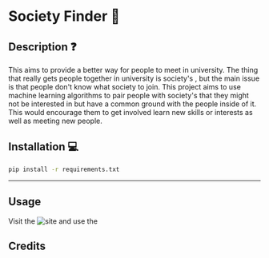 # Society Finder 🐝

## Description ❓
This aims to provide a better way for people to meet in university. The thing that really gets people together in university is society's , but the main issue is that people don't know what society to join. This project aims to use machine learning algorithms to pair people with society's that they might not be interested in but have a common ground with the people inside of it. This would encourage them to get involved learn new skills or interests as well as meeting new people.
## Installation 💻
```sh
pip install -r requirements.txt

```

---
## Usage
Visit the ![site]() and use the 
## Credits 

